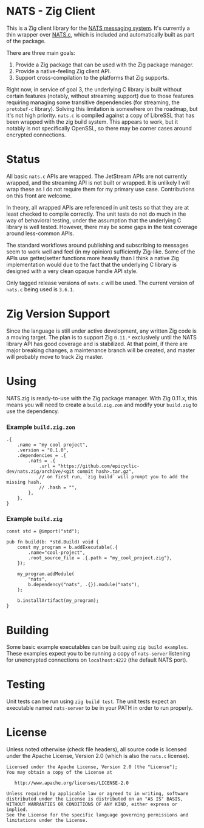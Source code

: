 # NATS - Zig Client

This is a Zig client library for the [NATS messaging system](https://nats.io). It's currently a thin wrapper over [NATS.c](https://github.com/nats-io/nats.c), which is included and automatically built as part of the package.

There are three main goals:

  1. Provide a Zig package that can be used with the Zig package manager.
  2. Provide a native-feeling Zig client API.
  3. Support cross-compilation to the platforms that Zig supports.

Right now, in service of goal 3, the underlying C library is built without certain features (notably, without streaming support) due to those features requiring managing some transitive dependencies (for streaming, the `protobuf-c` library). Solving this limitation is somewhere on the roadmap, but it's not high priority. `nats.c` is compiled against a copy of LibreSSL that has been wrapped with the zig build system. This appears to work, but it notably is not specifically OpenSSL, so there may be corner cases around encrypted connections.

# Status

All basic `nats.c` APIs are wrapped. The JetStream APIs are not currently wrapped, and the streaming API is not built or wrapped. It is unlikely I will wrap these as I do not require them for my primary use case. Contributions on this front are welcome.

In theory, all wrapped APIs are referenced in unit tests so that they are at least checked to compile correctly. The unit tests do not do much in the way of behavioral testing, under the assumption that the underlying C library is well tested. However, there may be some gaps in the test coverage around less-common APIs.

The standard workflows around publishing and subscribing to messages seem to work well and feel (in my opinion) sufficiently Zig-like. Some of the APIs use getter/setter functions more heavily than I think a native Zig implementation would due to the fact that the underlying C library is designed with a very clean opaque handle API style.

Only tagged release versions of `nats.c` will be used. The current version of `nats.c` being used is `3.6.1`.

# Zig Version Support

Since the language is still under active development, any written Zig code is a moving target. The plan is to support Zig `0.11.*` exclusively until the NATS library API has good coverage and is stabilized. At that point, if there are major breaking changes, a maintenance branch will be created, and master will probably move to track Zig master.

# Using

NATS.zig is ready-to-use with the Zig package manager. With Zig 0.11.x, this means you will need to create a `build.zig.zon` and modify your `build.zig` to use the dependency.

### Example `build.zig.zon`

```zig
.{
    .name = "my cool project",
    .version = "0.1.0",
    .dependencies = .{
        .nats = .{
            .url = "https://github.com/epicyclic-dev/nats.zig/archive/<git commit hash>.tar.gz",
            // on first run, `zig build` will prompt you to add the missing hash.
            // .hash = "",
        },
    },
}
```

### Example `build.zig`

```zig
const std = @import("std");

pub fn build(b: *std.Build) void {
    const my_program = b.addExecutable(.{
        .name="cool-project",
        .root_source_file = .{.path = "my_cool_project.zig"},
    });

    my_program.addModule(
        "nats",
        b.dependency("nats", .{}).module("nats"),
    );

    b.installArtifact(my_program);
}
```

# Building

Some basic example executables can be built using `zig build examples`. These examples expect you to be running a copy of `nats-server` listening for unencrypted connections on `localhost:4222` (the default NATS port).

# Testing

Unit tests can be run using `zig build test`. The unit tests expect an executable named `nats-server` to be in your PATH in order to run properly.

# License

Unless noted otherwise (check file headers), all source code is licensed under the Apache License, Version 2.0 (which is also the `nats.c` license).

```
Licensed under the Apache License, Version 2.0 (the "License");
You may obtain a copy of the License at

   http://www.apache.org/licenses/LICENSE-2.0

Unless required by applicable law or agreed to in writing, software
distributed under the License is distributed on an "AS IS" BASIS,
WITHOUT WARRANTIES OR CONDITIONS OF ANY KIND, either express or implied.
See the License for the specific language governing permissions and
limitations under the License.
```
